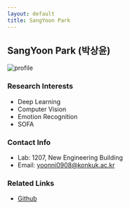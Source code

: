 ```yaml
---
layout: default
title: SangYoon Park
---
```


## SangYoon Park (박상윤)
![profile](../assets/img/profile_sangyoonpark.png)

### Research Interests
* Deep Learning
* Computer Vision
* Emotion Recognition
* SOFA

### Contact Info
* Lab: 1207, New Engineering Building
* Email: yoonni0908@konkuk.ac.kr

### Related Links 
* [Github](https://github.com/yoonni0908)
